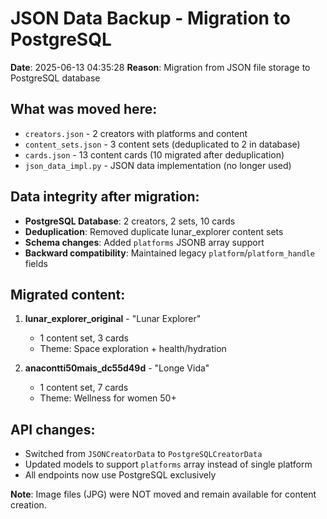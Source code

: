 # JSON Data Backup - Migration to PostgreSQL

**Date**: 2025-06-13 04:35:28
**Reason**: Migration from JSON file storage to PostgreSQL database

## What was moved here:
- `creators.json` - 2 creators with platforms and content
- `content_sets.json` - 3 content sets (deduplicated to 2 in database)
- `cards.json` - 13 content cards (10 migrated after deduplication)
- `json_data_impl.py` - JSON data implementation (no longer used)

## Data integrity after migration:
- **PostgreSQL Database**: 2 creators, 2 sets, 10 cards
- **Deduplication**: Removed duplicate lunar_explorer content sets
- **Schema changes**: Added `platforms` JSONB array support
- **Backward compatibility**: Maintained legacy `platform`/`platform_handle` fields

## Migrated content:
1. **lunar_explorer_original** - "Lunar Explorer"
   - 1 content set, 3 cards
   - Theme: Space exploration + health/hydration

2. **anacontti50mais_dc55d49d** - "Longe Vida"
   - 1 content set, 7 cards  
   - Theme: Wellness for women 50+

## API changes:
- Switched from `JSONCreatorData` to `PostgreSQLCreatorData`
- Updated models to support `platforms` array instead of single platform
- All endpoints now use PostgreSQL exclusively

**Note**: Image files (JPG) were NOT moved and remain available for content creation.